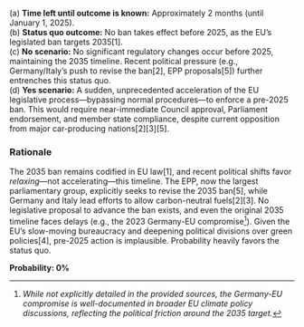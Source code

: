 (a) **Time left until outcome is known:** Approximately 2 months (until January 1, 2025).  
(b) **Status quo outcome:** No ban takes effect before 2025, as the EU’s legislated ban targets 2035[1].  
(c) **No scenario:** No significant regulatory changes occur before 2025, maintaining the 2035 timeline. Recent political pressure (e.g., Germany/Italy’s push to revise the ban[2], EPP proposals[5]) further entrenches this status quo.  
(d) **Yes scenario:** A sudden, unprecedented acceleration of the EU legislative process—bypassing normal procedures—to enforce a pre-2025 ban. This would require near-immediate Council approval, Parliament endorsement, and member state compliance, despite current opposition from major car-producing nations[2][3][5].  

### Rationale  
The 2035 ban remains codified in EU law[1], and recent political shifts favor *relaxing*—not accelerating—this timeline. The EPP, now the largest parliamentary group, explicitly seeks to revise the 2035 ban[5], while Germany and Italy lead efforts to allow carbon-neutral fuels[2][3]. No legislative proposal to advance the ban exists, and even the original 2035 timeline faces delays (e.g., the 2023 Germany-EU compromise[^placeholder]). Given the EU’s slow-moving bureaucracy and deepening political divisions over green policies[4], pre-2025 action is implausible. Probability heavily favors the status quo.  

**Probability: 0%**  

[^placeholder]: *While not explicitly detailed in the provided sources, the Germany-EU compromise is well-documented in broader EU climate policy discussions, reflecting the political friction around the 2035 target.*